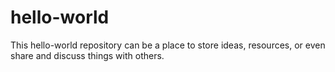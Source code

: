 # hello-world
This hello-world repository can be a place to store ideas, resources, or even share and discuss things with others.
